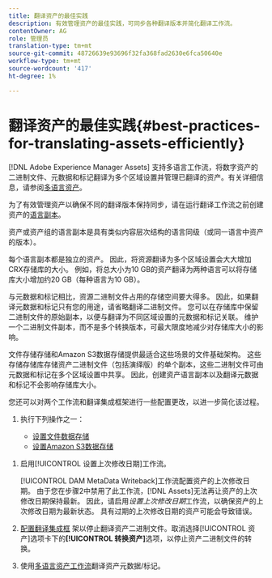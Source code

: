 ```yaml
---
title: 翻译资产的最佳实践
description: 有效管理资产的最佳实践，可同步各种翻译版本并简化翻译工作流。
contentOwner: AG
role: 管理员
translation-type: tm+mt
source-git-commit: 48726639e93696f32fa368fad2630e6fca50640e
workflow-type: tm+mt
source-wordcount: '417'
ht-degree: 1%

---
```



# 翻译资产的最佳实践{#best-practices-for-translating-assets-efficiently}

[!DNL Adobe Experience Manager Assets] 支持多语言工作流，将数字资产的二进制文件、元数据和标记翻译为多个区域设置并管理已翻译的资产。有关详细信息，请参阅[多语言资产](multilingual-assets.md)。

为了有效管理资产以确保不同的翻译版本保持同步，请在运行翻译工作流之前创建资产的[语言副本](preparing-assets-for-translation.md)。

资产或资产组的语言副本是具有类似内容层次结构的语言同级（或同一语言中资产的版本）。

每个语言副本都是独立的资产。 因此，将资源翻译为多个区域设置会大大增加CRX存储库的大小。 例如，将总大小为10 GB的资产翻译为两种语言可以将存储库大小增加约20 GB（每种语言为10 GB）。

与元数据和标记相比，资源二进制文件占用的存储空间要大得多。 因此，如果翻译元数据和标记只有您的用途，请省略翻译二进制文件。 您可以在存储库中保留二进制文件的原始副本，以便与翻译为不同区域设置的元数据和标记关联。 维护一个二进制文件副本，而不是多个转换版本，可最大限度地减少对存储库大小的影响。

文件存储存储和Amazon S3数据存储提供最适合这些场景的文件基础架构。 这些存储存储库存储资产二进制文件（包括演绎版）的单个副本，这些二进制文件可由元数据和标记在多个区域设置中共享。 因此，创建资产语言副本以及翻译元数据和标记不会影响存储库大小。

您还可以对两个工作流和翻译集成框架进行一些配置更改，以进一步简化该过程。

1. 执行下列操作之一：

   * [设置文件数据存储](/help/sites-deploying/data-store-config.md)
   * [设置Amazon S3数据存储](/help/sites-deploying/data-store-config.md)

<!--
1. Disable the [DAM MetaData Write-back](/help/sites-administering/workflow-offloader.md#disable-offloading) workflow.

   As the name suggests, the [!UICONTROL DAM Metadata Writeback] workflow rewrites the metadata to the binary file. Because the metadata changes after translation, writing it back to the binary file generates a different binary for a language copy.

   >[!NOTE]
   >
   >Disabling the [!UICONTROL DAM MetaData Writeback] workflow turns off XMP metadata write-back on asset binaries. Consequently, future metadata changes are no longer be saved within the assets. Evaluate the consequences before disabling this workflow.
-->

1. 启用[!UICONTROL 设置上次修改日期]工作流。

   [!UICONTROL DAM MetaData Writeback]工作流配置资产的上次修改日期。 由于您在步骤2中禁用了此工作流，[!DNL Assets]无法再让资产的上次修改日期保持最新。 因此，请启用&#x200B;*设置上次修改日期*&#x200B;工作流，以确保资产的上次修改日期为最新状态。 具有过期的上次修改日期的资产可能会导致错误。

1. [配置翻译集成框](/help/sites-administering/tc-tic.md) 架以停止翻译资产二进制文件。取消选择[!UICONTROL 资产]选项卡下的&#x200B;**[!UICONTROL 转换资产]**&#x200B;选项，以停止资产二进制文件的转换。
1. 使用[多语言资产工作流](multilingual-assets.md)翻译资产元数据/标记。
